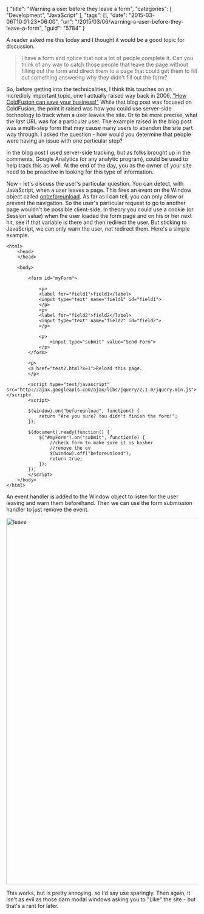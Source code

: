 {
	"title": "Warning a user before they leave a form",
	"categories": [
		"Development",
		"JavaScript"
	],
	"tags": [],
	"date": "2015-03-06T10:01:23+06:00",
	"url": "/2015/03/06/warning-a-user-before-they-leave-a-form",
	"guid": "5784"
}

A reader asked me this today and I thought it would be a good topic for discussion. 

<blockquote>
I have a form and notice that not a lot of people complete it. Can you think of any way to catch those people that leave the page without filling out the form and direct them to a page that could get them to fill out something answering why they didn't fill out the form?
</blockquote>

<!--more-->

So, before getting into the technicalities, I think this touches on an incredibly important topic, one I actually raised way back in 2006, <a href="http://www.raymondcamden.com/2006/10/20/How-ColdFusion-can-save-you-business">"How ColdFusion can save your business!"</a> While that blog post was focused on ColdFusion, the point it raised was how you could use server-side technology to track when a user leaves the site. Or to be more precise, what the <i>last</i> URL was for a particular user. The example raised in the blog post was a multi-step form that may cause many users to abandon the site part way through. I asked the question - how would you determine that people were having an issue with one particular step? 

In the blog post I used server-side tracking, but as folks brought up in the comments, Google Analytics (or any analytic program), could be used to help track this as well. At the end of the day, you as the owner of your site need to be proactive in looking for this type of information.

Now - let's discuss the user's particular question. You can detect, with JavaScript, when a user leaves a page. This fires an event on the Window object called <a href="https://developer.mozilla.org/en-US/docs/Web/API/WindowEventHandlers/onbeforeunload">onbeforeunload</a>. As far as I can tell, you can only allow or prevent the navigation. So the user's particular request to go to another page wouldn't be possible client-side. In theory you could use a cookie (or Session value) when the user loaded the form page and on his or her next hit, see if that variable is there and then redirect the user. But sticking to JavaScript, we can only warn the user, not redirect them. Here's a simple example.

<pre><code class="language-markup">&lt;html&gt;
	&lt;head&gt;
	&lt;&#x2F;head&gt;
	
	&lt;body&gt;
		
		&lt;form id=&quot;myForm&quot;&gt;
		
			&lt;p&gt;
			&lt;label for=&quot;field1&quot;&gt;field1&lt;&#x2F;label&gt;
			&lt;input type=&quot;text&quot; name=&quot;field1&quot; id=&quot;field1&quot;&gt;
			&lt;&#x2F;p&gt;
			&lt;p&gt;
			&lt;label for=&quot;field2&quot;&gt;field2&lt;&#x2F;label&gt;
			&lt;input type=&quot;text&quot; name=&quot;field2&quot; id=&quot;field2&quot;&gt;
			&lt;&#x2F;p&gt;
			
			&lt;p&gt;
				&lt;input type=&quot;submit&quot; value=&quot;Send Form&quot;&gt;
			&lt;&#x2F;p&gt;
		&lt;&#x2F;form&gt;
		
		&lt;p&gt;
		&lt;a href=&quot;test2.html?x=1&quot;&gt;Reload this page.
		&lt;&#x2F;p&gt;
		
		&lt;script type=&quot;text&#x2F;javascript&quot; src=&quot;http:&#x2F;&#x2F;ajax.googleapis.com&#x2F;ajax&#x2F;libs&#x2F;jquery&#x2F;2.1.0&#x2F;jquery.min.js&quot;&gt;&lt;&#x2F;script&gt;
		&lt;script&gt;
		
		$(window).on(&quot;beforeunload&quot;, function() {
			return &quot;Are you sure? You didn&#x27;t finish the form!&quot;;
		});
		
		$(document).ready(function() {
			$(&quot;#myForm&quot;).on(&quot;submit&quot;, function(e) {
				&#x2F;&#x2F;check form to make sure it is kosher
				&#x2F;&#x2F;remove the ev
				$(window).off(&quot;beforeunload&quot;);
				return true;
			});
		});
		&lt;&#x2F;script&gt;
	&lt;&#x2F;body&gt;
&lt;&#x2F;html&gt;</code></pre>

An event handler is added to the Window object to listen for the user leaving and warn them beforehand. Then we can use the form submission handler to just remove the event.

<a href="http://www.raymondcamden.com/wp-content/uploads/2015/03/leave.png"><img src="http://static.raymondcamden.com/images/wp-content/uploads/2015/03/leave.png" alt="leave" width="1184" height="966" class="alignnone size-full wp-image-5785" /></a>

This works, but is pretty annoying, so I'd say use sparingly. Then again, it isn't as evil as those darn modal windows asking you to "Like" the site - but that's a rant for later.